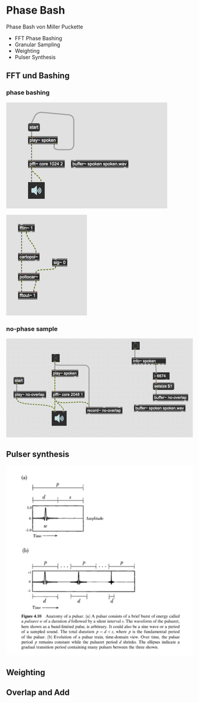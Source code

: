# Phase Bash 

Phase Bash von Miller Puckette

- FFT Phase Bashing
- Granular Sampling
- Weighting
- Pulser Synthesis

## FFT und Bashing

### phase bashing

![](K4/bash.png)

![](K4/core.png)

### no-phase sample


![](K4/no-phase.png)


## Pulser synthesis

![](K4/pulser.png)



## Weighting





## Overlap and Add

